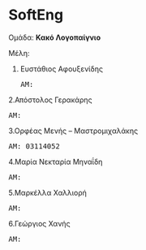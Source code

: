 # SoftEng
Ομάδα: 
<b>Κακό Λογοπαίγνιο</b>

Μέλη: <br/>
1. Ευστάθιος Αφουξενίδης <br/> <pre>ΑΜ: </pre>
      
2.Απόστολος Γερακάρης  <br/> <pre>ΑΜ: </pre>
      
3.Ορφέας Μενής – Μαστρομιχαλάκης <br/> <pre>ΑΜ: 03114052 </pre> 
      
4.Μαρία Νεκταρία Μηναΐδη <br/> <pre>ΑΜ: </pre>
      
5.Μαρκέλλα Χαλλιορή <br/> <pre>ΑΜ: </pre>
      
6.Γεώργιος Χανής <br/> <pre>ΑΜ: </pre>
